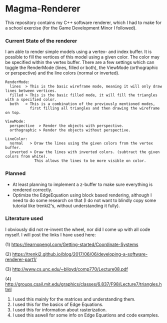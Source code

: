 # Magma-Renderer
This repository contains my C++ software renderer, which I had to make for a school exercise (for the Game Development Minor I followed).

### Current State of the renderer ###
I am able to render simple models using a vertex- and index buffer. It is possible to fill the vertices of this model using a given color.
The color may be specified within the vertex buffer. There are a few settings which can toggle the RenderMode (lines, filled or both), the
ViewMode (orthographic or perspective) and the line colors (normal or inverted).
```
RenderMode:
  lines  > This is the basic wireframe mode, meaning it will only draw lines between vertices.
  filled > This is the basic filled mode, it will fill the triangles with a specified color.
  both   > This is a combination of the previously mentioned modes, 
           first filling all triangles and then drawing the wireframe on top.
```
```
ViewMode:
  perspective  > Render the objects with perspective.
  orthographic > Render the objects without perspective.
```
```
LineColor:
  normal   > Draw the lines using the given colors from the vertex buffer.
  inverted > Draw the lines with inverted colors. (subtract the given colors from white). 
             This allows the lines to be more visible on color.
```

### Planned ###
- At least planning to implement a z-buffer to make sure everything is rendered correctly.
- Optimize the EdgeEquation using block based rendering, although I need to do some research on that (I do not want to blindly copy some tutorial like trenki2's, without understanding it fully).

### Literature used ####
I obviously did not re-invent the wheel, nor did I come up with all code myself. I will post the links I have used here:

(1) https://learnopengl.com/Getting-started/Coordinate-Systems

(2) https://trenki2.github.io/blog/2017/06/06/developing-a-software-renderer-part1/ 

(3) http://www.cs.unc.edu/~blloyd/comp770/Lecture08.pdf 

(4) http://groups.csail.mit.edu/graphics/classes/6.837/F98/Lecture7/triangles.html 

1. I used this mainly for the matrices and understanding them.
2. I used this for the basics of Edge Equations.
3. I used this for information about rasterization.
4. I used this aswell for some info on Edge Equations and code examples.
